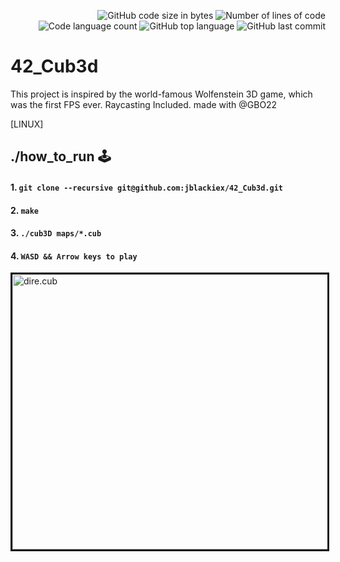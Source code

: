 
<p align="right">
	<img alt="GitHub code size in bytes" src="https://img.shields.io/github/languages/code-size/jblackiex/42_Cub3d?color=lightblue" />
	<img alt="Number of lines of code" src="https://img.shields.io/tokei/lines/github/jblackiex/42_Cub3d?color=critical" />
	<img alt="Code language count" src="https://img.shields.io/github/languages/count/jblackiex/42_Cub3d?color=yellow" />
	<img alt="GitHub top language" src="https://img.shields.io/github/languages/top/jblackiex/42_Cub3d?color=black" />
	<img alt="GitHub last commit" src="https://img.shields.io/github/last-commit/jblackiex/42_Cub3d?color=green" />
</p>


# 42_Cub3d
This project is inspired by the world-famous Wolfenstein 3D game, which was the first FPS ever. Raycasting Included. made with @GBO22

[LINUX]

## ./how_to_run 🕹️

#### 1. ```git clone --recursive git@github.com:jblackiex/42_Cub3d.git```

#### 2. ```make```

#### 3. ```./cub3D maps/*.cub```

#### 4. ```WASD && Arrow keys to play```

<img src="https://github.com/jblackiex/42_Cub3d/blob/main/textures/Cub3D.gif" alt="dire.cub" style="width:600px;height:440px;" border="3">

